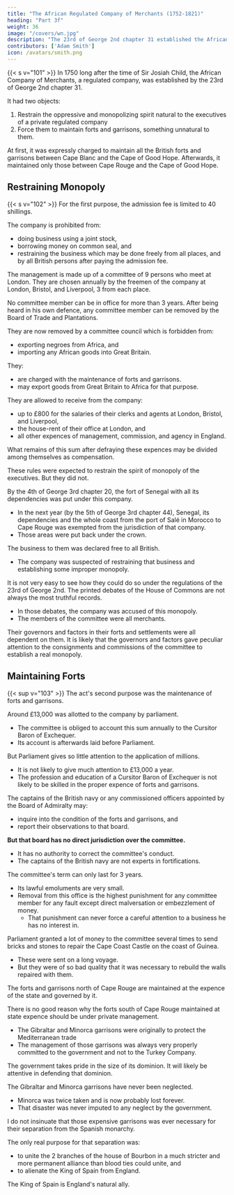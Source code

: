 ```yaml
---
title: "The African Regulated Company of Merchants (1752-1821)"
heading: "Part 3f"
weight: 36
image: "/covers/wn.jpg"
description: "The 23rd of George 2nd chapter 31 established the African Company"
contributors: ['Adam Smith']
icon: /avatars/smith.png
---
```



{{< s v="101" >}} In 1750 long after the time of Sir Josiah Child, the African Company of Merchants, a regulated company, was established by the 23rd of George 2nd chapter 31.

It had two objects: 

1. Restrain the oppressive and monopolizing spirit natural to the <!-- directors --> executives of a private regulated company
2. Force them to maintain forts and garrisons, something unnatural to them.

At first, it was expressly charged to maintain all the British forts and garrisons between Cape Blanc and the Cape of Good Hope. Afterwards, it maintained only those between Cape Rouge and the Cape of Good Hope.


## Restraining Monopoly

{{< s v="102" >}} For the first purpose, the admission fee is limited to 40 shillings.

The company is prohibited from:
- <!-- trading --> doing business using <!-- in their corporate capacity or on a --> a joint stock,
- borrowing money on common seal, and
- restraining <!--  laying any restraints on --> the business <!-- trade --> which may be done freely from all places, and by all British persons after paying the admission fee.

The management is made up of a committee of 9 persons who meet at London. They are chosen annually by the freemen of the company at London, Bristol, and Liverpool, 3 from each place.

No committee member can be in office for more than 3 years. After being heard in his own defence, any committee member can be removed by the Board of Trade and Plantations.

They are now removed by a committee council which is forbidden from:
- exporting negroes from Africa, and
- importing any African goods into Great Britain.

They:
- are charged with the maintenance of forts and garrisons.
- may export goods from Great Britain to Africa for that purpose.

They are allowed to receive from the company:
- up to £800 for the salaries of their clerks and agents at London, Bristol, and Liverpool,
- the house-rent of their office at London, and
- all other expences of management, commission, and agency in England.

What remains of this sum after defraying these expences may be divided among themselves as compensation.

These rules were expected to restrain the spirit of monopoly of the executives<!-- directors -->. But they did not.

By the 4th of George 3rd chapter 20, the fort of Senegal with all its dependencies was put under this company. <!-- vested in the company of merchants trading to Africa. -->
- In the next year (by the 5th of George 3rd chapter 44), Senegal, its dependencies and the whole coast from the port of Salé in Morocco to Cape Rouge was exempted from the jurisdiction of that company.
- Those areas were put back <!--  vested in --> under the crown.

The business to them was declared free to all British. <!-- his Majesty's subjects. -->
- The company was suspected of restraining that business <!-- trade --> and establishing some improper monopoly.

It is not very easy to see how they could do so under the regulations of the 23rd of George 2nd. The printed debates of the House of Commons are not always the most truthful records.
- In those debates, the company was accused of this monopoly.
- The members of the committee were all merchants.

Their governors and factors in their forts and settlements were all dependent on them. It is likely that the governors and factors gave peculiar attention to the consignments and commissions of the committee to establish a real monopoly.



## Maintaining Forts

{{< sup v="103" >}} The act's second purpose was the maintenance of forts and garrisons.

Around £13,000 was allotted to the company by parliament.
- The committee is obliged to account this sum annually to the Cursitor Baron of Exchequer.
- Its account is afterwards laid before Parliament.

But Parliament gives so little attention to the application of millions.
- It is not likely to give much attention to £13,000 a year.
- The profession and education of a Cursitor Baron of Exchequer is not likely to be skilled in the proper expence of forts and garrisons.

The captains of the British navy or any commissioned officers appointed by the Board of Admiralty may:
- inquire into the condition of the forts and garrisons, and
- report their observations to that board.

**But that board has no direct jurisdiction over the committee.**
- It has no authority to correct the committee's conduct.
- The captains of the British navy are not experts in fortifications.

The committee's term can only last for 3 years.
- Its lawful emoluments are very small.
- Removal from this office is the highest punishment for any committee member for any fault except direct malversation or embezzlement of money.
  - That punishment can never force a careful attention to a business he has no interest in.

<!--  is accused of sending out bricks and stones from England to .  -->

Parliament granted a lot of money to the committee several times to send bricks and stones to repair the Cape Coast Castle on the coast of Guinea.
- These were sent on a long voyage.
- But they were of so bad quality that it was necessary to rebuild the walls repaired with them.

The forts and garrisons north of Cape Rouge are maintained at the expence of the state and governed by it.

There is no good reason why the forts south of Cape Rouge maintained at state expence should be under private management.<!--  a different government. -->
- The Gibraltar and Minorca garrisons were originally to protect the Mediterranean trade
- The management of those garrisons was always very properly committed to the government and not <!-- executive power, not --> to the Turkey Company.

The <!-- executive power --> government takes pride <!-- and dignity --> in the <!-- extent --> size of its dominion. It will likely be <!--  is not very likely to fail in --> attentive in defending that dominion.

The Gibraltar and Minorca garrisons have never been neglected.
- Minorca was twice taken and is now probably lost forever.
- That disaster was never imputed to any neglect by the government<!--   executive power -->.

I do not insinuate that those expensive garrisons was ever necessary for their separation from the Spanish monarchy.

The only real purpose for that separation was:
- to unite the 2 branches of the house of Bourbon in a much stricter and more permanent alliance than blood ties could unite, and
- to alienate the King of Spain from England.

The King of Spain is England's natural ally.

